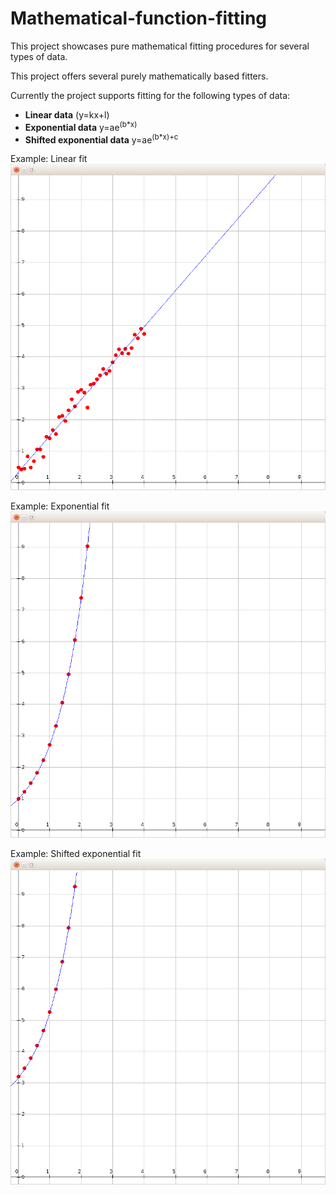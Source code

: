 # Mathematical-function-fitting
This project showcases pure mathematical fitting procedures for several types of data. 

This project offers several purely mathematically based fitters.

Currently the project supports fitting for the following types of data: 
* **Linear data** (y=kx+l)
* **Exponential data** y=ae<sup>(b\*x)</sup>
* **Shifted exponential data** y=ae<sup>(b\*x)+c</sup>

Example: Linear fit
![Linear fit](images/linear.png)

Example: Exponential fit
![Exponential fit](images/exp.png)

Example: Shifted exponential fit
![Shifted exponential fit](images/exp-shift.png)
